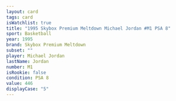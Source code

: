 ```yaml
---
layout: card
tags: card
isWatchlist: true
title: "1995 Skybox Premium Meltdown Michael Jordan #M1 PSA 8"
sport: Basketball
year: 1995
brand: Skybox Premium Meltdown
subset: ""
player: Michael Jordan
lastName: Jordan
number: M1
isRookie: false
condition: PSA 8
value: 446
displayCase: "5"
---
```

